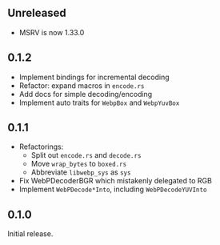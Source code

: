 ## Unreleased

- MSRV is now 1.33.0

## 0.1.2

- Implement bindings for incremental decoding
- Refactor: expand macros in `encode.rs`
- Add docs for simple decoding/encoding
- Implement auto traits for `WebpBox` and `WebpYuvBox`

## 0.1.1

- Refactorings:
  - Split out `encode.rs` and `decode.rs`
  - Move `wrap_bytes` to `boxed.rs`
  - Abbreviate `libwebp_sys` as `sys`
- Fix WebPDecoderBGR which mistakenly delegated to RGB
- Implement `WebPDecode*Into`, including `WebPDecodeYUVInto`

## 0.1.0

Initial release.
